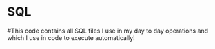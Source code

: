 # SQL
#This code contains all SQL files I use in my day to day operations and which I use in code to execute automatically!
